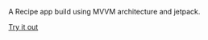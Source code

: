 A Recipe app build using MVVM architecture and jetpack. 


[Try it out](https://github.com/Shivansh771/RecipeApp/blob/main/RecipeApp.apk)
